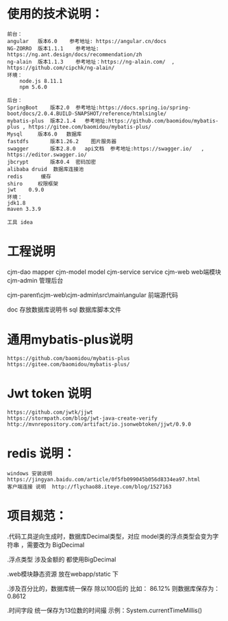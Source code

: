 # 使用的技术说明：
    前台：
	angular   版本6.0    参考地址: https://angular.cn/docs 
	NG-ZORRO  版本1.1.1    参考地址: https://ng.ant.design/docs/recommendation/zh
	ng-alain  版本1.1.3    参考地址：https://ng-alain.com/  , https://github.com/cipchk/ng-alain/
	环境：
		node.js 8.11.1
		npm 5.6.0

    后台：
    SpringBoot    版本2.0  参考地址:https://docs.spring.io/spring-boot/docs/2.0.4.BUILD-SNAPSHOT/reference/htmlsingle/
    mybatis-plus  版本2.1.4   参考地址:https://github.com/baomidou/mybatis-plus , https://gitee.com/baomidou/mybatis-plus/
    Mysql	  版本6.0   数据库
    fastdfs       版本1.26.2    图片服务器
    swagger       版本2.8.0   api文档  参考地址:https://swagger.io/   , https://editor.swagger.io/
    jbcrypt       版本0.4  密码加密
    alibaba druid  数据库连接池
    redis	   缓存
    shiro	  权限框架
    jwt    0.9.0
    环境：
	jdk1.8
	maven 3.3.9
     	
    工具 idea

# 工程说明
cjm-dao	       mapper
cjm-model      model
cjm-service    service
cjm-web      			web端模块
	cjm-admin		管理后台

cjm-parent\cjm-web\cjm-admin\src\main\angular  前端源代码

doc     		存放数据库说明书
sql		        数据库脚本文件

# 通用mybatis-plus说明
	https://github.com/baomidou/mybatis-plus
	https://gitee.com/baomidou/mybatis-plus/
	
# Jwt token 说明
	https://github.com/jwtk/jjwt
	https://stormpath.com/blog/jwt-java-create-verify
	http://mvnrepository.com/artifact/io.jsonwebtoken/jjwt/0.9.0
	
# redis 说明：
	windows 安装说明  https://jingyan.baidu.com/article/0f5fb099045b056d8334ea97.html
	客户端连接 说明  http://flychao88.iteye.com/blog/1527163

# 项目规范：
  
  .代码工具逆向生成时，数据库Decimal类型，对应 model类的浮点类型会变为字符串 ，需要改为 BigDecimal 
  
  .浮点类型 涉及金额的 都使用BigDecimal 
  
  .web模块静态资源 放在webapp/static 下
  
  .涉及百分比的，数据库统一保存  除以100后的   比如：   86.12%   则数据库保存为：0.8612
  
  .时间字段  统一保存为13位数的时间撮    示例：System.currentTimeMillis()